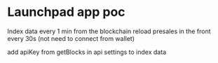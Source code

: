 # Launchpad app poc

Index data every 1 min from the blockchain
reload presales in the front every 30s (not need to connect from wallet)

add apiKey from getBlocks in api settings to index data